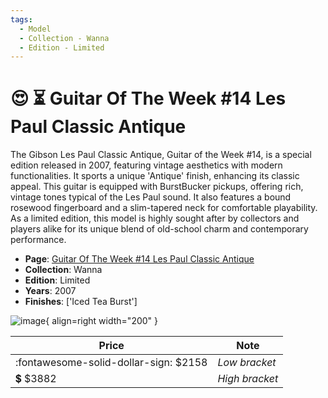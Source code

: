 ```yaml
---
tags:
  - Model
  - Collection - Wanna
  - Edition - Limited
---
```


# :heart_eyes: :hourglass_flowing_sand: Guitar Of The Week #14 Les Paul Classic Antique

The Gibson Les Paul Classic Antique, Guitar of the Week #14, is a special edition released in 2007, featuring vintage aesthetics with modern functionalities. It sports a unique 'Antique' finish, enhancing its classic appeal. This guitar is equipped with BurstBucker pickups, offering rich, vintage tones typical of the Les Paul sound. It also features a bound rosewood fingerboard and a slim-tapered neck for comfortable playability. As a limited edition, this model is highly sought after by collectors and players alike for its unique blend of old-school charm and contemporary performance.

* **Page**: [Guitar Of The Week #14 Les Paul Classic Antique](https://reverb.comhttps://reverb.com/ca/p/gibson-guitar-of-the-week-number-14-les-paul-classic-antique-iced-tea-burst-2007)
* **Collection**: Wanna
* **Edition**: Limited
* **Years**: 2007
* **Finishes**: ['Iced Tea Burst']

![image](https://rvb-img.reverb.com/image/upload/s--dngp-W14--/t_card-square/v1624891539/i7p9cbgmvtppc4t0bulz.jpg){ align=right width="200" }

| Price | Note    |
|-------|---------|
| :fontawesome-solid-dollar-sign: $2158 | _Low bracket_ |
| :heavy_dollar_sign: $3882 | _High bracket_ |
